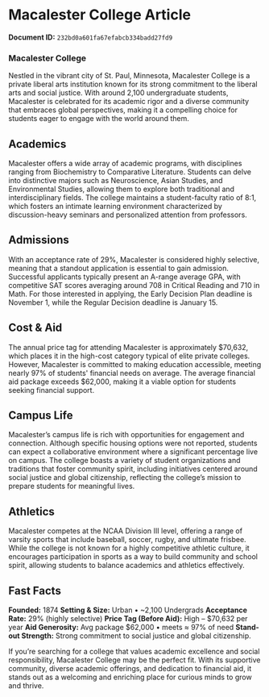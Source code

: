 # Macalester College Article

**Document ID:** `232bd0a601fa67efabcb334badd27fd9`

### Macalester College

Nestled in the vibrant city of St. Paul, Minnesota, Macalester College is a private liberal arts institution known for its strong commitment to the liberal arts and social justice. With around 2,100 undergraduate students, Macalester is celebrated for its academic rigor and a diverse community that embraces global perspectives, making it a compelling choice for students eager to engage with the world around them.

## Academics
Macalester offers a wide array of academic programs, with disciplines ranging from Biochemistry to Comparative Literature. Students can delve into distinctive majors such as Neuroscience, Asian Studies, and Environmental Studies, allowing them to explore both traditional and interdisciplinary fields. The college maintains a student-faculty ratio of 8:1, which fosters an intimate learning environment characterized by discussion-heavy seminars and personalized attention from professors.

## Admissions
With an acceptance rate of 29%, Macalester is considered highly selective, meaning that a standout application is essential to gain admission. Successful applicants typically present an A-range average GPA, with competitive SAT scores averaging around 708 in Critical Reading and 710 in Math. For those interested in applying, the Early Decision Plan deadline is November 1, while the Regular Decision deadline is January 15.

## Cost & Aid
The annual price tag for attending Macalester is approximately $70,632, which places it in the high-cost category typical of elite private colleges. However, Macalester is committed to making education accessible, meeting nearly 97% of students' financial needs on average. The average financial aid package exceeds $62,000, making it a viable option for students seeking financial support.

## Campus Life
Macalester’s campus life is rich with opportunities for engagement and connection. Although specific housing options were not reported, students can expect a collaborative environment where a significant percentage live on campus. The college boasts a variety of student organizations and traditions that foster community spirit, including initiatives centered around social justice and global citizenship, reflecting the college’s mission to prepare students for meaningful lives.

## Athletics
Macalester competes at the NCAA Division III level, offering a range of varsity sports that include baseball, soccer, rugby, and ultimate frisbee. While the college is not known for a highly competitive athletic culture, it encourages participation in sports as a way to build community and school spirit, allowing students to balance academics and athletics effectively.

## Fast Facts
**Founded:** 1874
**Setting & Size:** Urban • ~2,100 Undergrads
**Acceptance Rate:** 29% (highly selective)
**Price Tag (Before Aid):** High – $70,632 per year
**Aid Generosity:** Avg package $62,000 • meets ≈ 97% of need
**Stand-out Strength:** Strong commitment to social justice and global citizenship.

If you’re searching for a college that values academic excellence and social responsibility, Macalester College may be the perfect fit. With its supportive community, diverse academic offerings, and dedication to financial aid, it stands out as a welcoming and enriching place for curious minds to grow and thrive.
